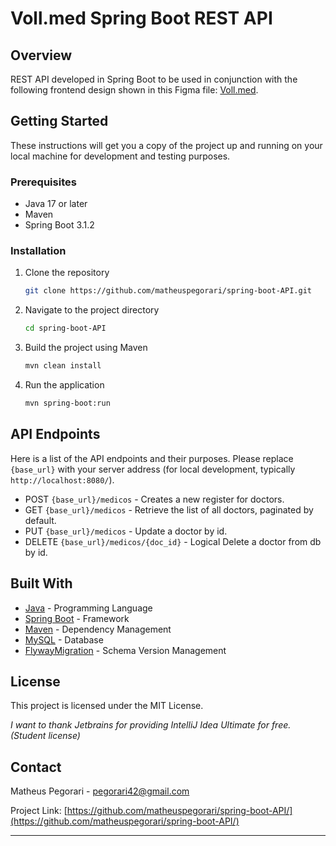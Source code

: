 # Voll.med Spring Boot REST API

## Overview

REST API developed in Spring Boot to be used in conjunction with the following frontend design shown in this Figma file: [Voll.med](https://www.figma.com/file/N4CgpJqsg7gjbKuDmra3EV/Voll.med?type=design&node-id=2-1007&mode=design).

## Getting Started

These instructions will get you a copy of the project up and running on your local machine for development and testing purposes.

### Prerequisites

- Java 17 or later
- Maven
- Spring Boot 3.1.2

### Installation

1. Clone the repository
    ```sh
    git clone https://github.com/matheuspegorari/spring-boot-API.git
    ```

2. Navigate to the project directory
    ```sh
    cd spring-boot-API
    ```

3. Build the project using Maven
    ```sh
    mvn clean install
    ```

4. Run the application
    ```sh
    mvn spring-boot:run
    ```

## API Endpoints

Here is a list of the API endpoints and their purposes. Please replace `{base_url}` with your server address (for local development, typically `http://localhost:8080/`).
- POST `{base_url}/medicos` - Creates a new register for doctors.
- GET `{base_url}/medicos` - Retrieve the list of all doctors, paginated by default.
- PUT `{base_url}/medicos` - Update a doctor by id.
- DELETE `{base_url}/medicos/{doc_id}` - Logical Delete a doctor from db by id.


## Built With

- [Java](https://www.java.com/) - Programming Language
- [Spring Boot](https://spring.io/projects/spring-boot) - Framework
- [Maven](https://maven.apache.org/) - Dependency Management
- [MySQL](https://www.mysql.com/) - Database
- [FlywayMigration](https://flywaydb.org/) - Schema Version Management

## License

This project is licensed under the MIT License.

_I want to thank Jetbrains for providing IntelliJ Idea Ultimate for free. (Student license)_

## Contact

Matheus Pegorari - [pegorari42@gmail.com](mailto:pegorari42@gmail.com)

Project Link: [https://github.com/matheuspegorari/spring-boot-API/](https://github.com/matheuspegorari/spring-boot-API/)

---
